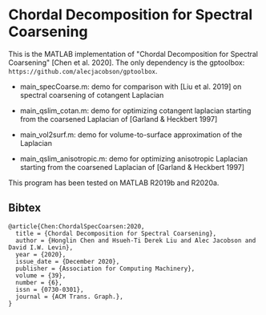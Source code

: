 # Chordal Decomposition for Spectral Coarsening

This is the MATLAB implementation of "Chordal Decomposition for Spectral Coarsening" [Chen et al. 2020]. The only dependency is the gptoolbox: `https://github.com/alecjacobson/gptoolbox`.

* main_specCoarse.m: demo for comparison with [Liu et al. 2019]  on spectral coarsening of cotangent Laplacian

* main_qslim_cotan.m: demo for optimizing cotangent laplacian starting from the coarsened Laplacian of [Garland & Heckbert 1997]

* main_vol2surf.m: demo for volume-to-surface approximation of the Laplacian

* main_qslim_anisotropic.m: demo for optimizing anisotropic Laplacian starting from the coarsened Laplacian of [Garland & Heckbert 1997]

This program has been tested on MATLAB R2019b and R2020a.

## Bibtex

```
@article{Chen:ChordalSpecCoarsen:2020,
  title = {Chordal Decomposition for Spectral Coarsening},
  author = {Honglin Chen and Hsueh-Ti Derek Liu and Alec Jacobson and David I.W. Levin},
  year = {2020},
  issue_date = {December 2020}, 
  publisher = {Association for Computing Machinery}, 
  volume = {39}, 
  number = {6}, 
  issn = {0730-0301},
  journal = {ACM Trans. Graph.}, 
}
```

